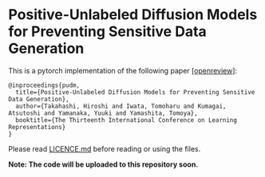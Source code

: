 # Positive-Unlabeled Diffusion Models for Preventing Sensitive Data Generation
This is a pytorch implementation of the following paper [[openreview]](https://openreview.net/forum?id=jKcZ4hF4s5):
```
@inproceedings{pudm,
  title={Positive-Unlabeled Diffusion Models for Preventing Sensitive Data Generation},
  author={Takahashi, Hiroshi and Iwata, Tomoharu and Kumagai, Atsutoshi and Yamanaka, Yuuki and Yamashita, Tomoya},
  booktitle={The Thirteenth International Conference on Learning Representations}
}
```
Please read [LICENCE.md](LICENCE.md) before reading or using the files.

**Note: The code will be uploaded to this repository soon.**
